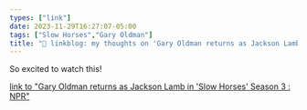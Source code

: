 ```yaml
---
types: ["link"]
date: 2023-11-29T16:27:07-05:00
tags: ["Slow Horses","Gary Oldman"]
title: "🔗 linkblog: my thoughts on 'Gary Oldman returns as Jackson Lamb in 'Slow Horses' Season 3 : NPR'"
---
```

So excited to watch this!

[link to "Gary Oldman returns as Jackson Lamb in 'Slow Horses' Season 3 : NPR"](https://www.npr.org/2023/11/29/1215684431/slow-horses-season-3-gary-oldman-mick-herron)

